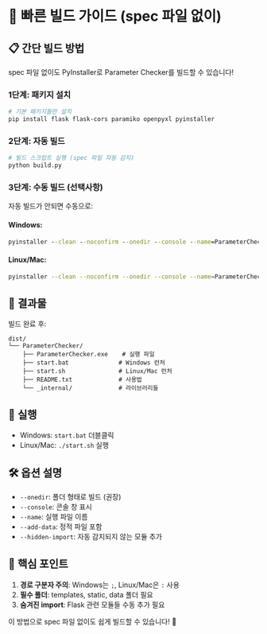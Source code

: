 # 🚀 빠른 빌드 가이드 (spec 파일 없이)

## 📋 간단 빌드 방법

spec 파일 없이도 PyInstaller로 Parameter Checker를 빌드할 수 있습니다!

### 1단계: 패키지 설치

```bash
# 기본 패키지들만 설치
pip install flask flask-cors paramiko openpyxl pyinstaller
```

### 2단계: 자동 빌드

```bash
# 빌드 스크립트 실행 (spec 파일 자동 감지)
python build.py
```

### 3단계: 수동 빌드 (선택사항)

자동 빌드가 안되면 수동으로:

#### Windows:
```cmd
pyinstaller --clean --noconfirm --onedir --console --name=ParameterChecker --add-data=templates;templates --add-data=static;static --add-data=data;data --hidden-import=flask_cors --hidden-import=sqlite3 --hidden-import=openpyxl --hidden-import=paramiko app.py
```

#### Linux/Mac:
```bash
pyinstaller --clean --noconfirm --onedir --console --name=ParameterChecker --add-data=templates:templates --add-data=static:static --add-data=data:data --hidden-import=flask_cors --hidden-import=sqlite3 --hidden-import=openpyxl --hidden-import=paramiko app.py
```

## 📁 결과물

빌드 완료 후:

```
dist/
└── ParameterChecker/
    ├── ParameterChecker.exe    # 실행 파일
    ├── start.bat              # Windows 런처
    ├── start.sh               # Linux/Mac 런처
    ├── README.txt             # 사용법
    └── _internal/             # 라이브러리들
```

## 🚀 실행

- Windows: `start.bat` 더블클릭
- Linux/Mac: `./start.sh` 실행

## 🛠️ 옵션 설명

- `--onedir`: 폴더 형태로 빌드 (권장)
- `--console`: 콘솔 창 표시
- `--name`: 실행 파일 이름
- `--add-data`: 정적 파일 포함
- `--hidden-import`: 자동 감지되지 않는 모듈 추가

## 🎯 핵심 포인트

1. **경로 구분자 주의**: Windows는 `;`, Linux/Mac은 `:` 사용
2. **필수 폴더**: templates, static, data 폴더 필요
3. **숨겨진 import**: Flask 관련 모듈들 수동 추가 필요

이 방법으로 spec 파일 없이도 쉽게 빌드할 수 있습니다! 🎉